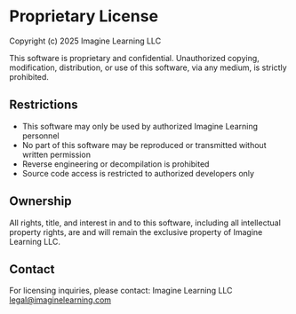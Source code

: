 # Proprietary License

Copyright (c) 2025 Imagine Learning LLC

This software is proprietary and confidential. Unauthorized copying, modification, 
distribution, or use of this software, via any medium, is strictly prohibited.

## Restrictions

- This software may only be used by authorized Imagine Learning personnel
- No part of this software may be reproduced or transmitted without written permission
- Reverse engineering or decompilation is prohibited
- Source code access is restricted to authorized developers only

## Ownership

All rights, title, and interest in and to this software, including all intellectual 
property rights, are and will remain the exclusive property of Imagine Learning LLC.

## Contact

For licensing inquiries, please contact:
Imagine Learning LLC
legal@imaginelearning.com
